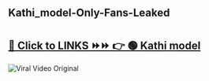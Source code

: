 
 ## Kathi_model-Only-Fans-Leaked

# <h2><a href="https://clipsfans.com/Kathi_model&ref=git">🔗 Click to LINKS ⏩⏩ 👉 🟢 Kathi model </a></h2>

<a href="https://clipsfans.com/Kathi_model&ref=git" rel="nofollow" data-target="animated-image.originalLink"><img src="https://i.ibb.co.com/xMMVF88/686577567.gif" alt="Viral Video Original" style="max-width: 100%; display: inline-block;" data-target="animated-image.originalImage"></a>
